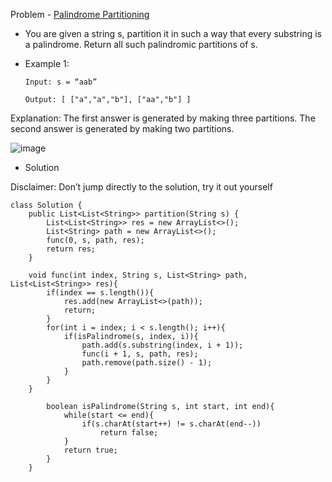 Problem - [Palindrome Partitioning](https://leetcode.com/problems/palindrome-partitioning/)

- You are given a string s, partition it in such a way that every substring is a palindrome. Return all such palindromic partitions of s.

- Example 1:

      Input: s = “aab”

      Output: [ ["a","a","b"], ["aa","b"] ]	

Explanation: The first  answer is generated by  making three partitions. The second answer is generated by making two partitions.

![image](https://user-images.githubusercontent.com/101946115/208929880-1c7ffa86-9c5b-4bd2-9cca-ab90354e3e3a.png)

- Solution

Disclaimer: Don’t jump directly to the solution, try it out yourself 

```
class Solution {
    public List<List<String>> partition(String s) {
        List<List<String>> res = new ArrayList<>();
        List<String> path = new ArrayList<>();
        func(0, s, path, res);
        return res;
    }
    
    void func(int index, String s, List<String> path, List<List<String>> res){
        if(index == s.length()){
            res.add(new ArrayList<>(path));
            return;
        }
        for(int i = index; i < s.length(); i++){
            if(isPalindrome(s, index, i)){
                path.add(s.substring(index, i + 1));
                func(i + 1, s, path, res);
                path.remove(path.size() - 1);
            }
        }
    }
        
        boolean isPalindrome(String s, int start, int end){
            while(start <= end){
                if(s.charAt(start++) != s.charAt(end--))
                    return false;
            }
            return true;
        }
    }

```
